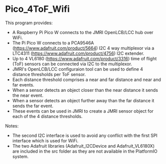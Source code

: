 # Pico_4ToF_Wifi
This program provides:
- A Raspberry Pi Pico W connects to the JMRI OpenLCB/LCC hub over WiFi.
- The Pi Pico W connects to a PCA9546A (https://www.adafruit.com/product/5664) I2C 4 way multiplexor via a LTC4311 (https://www.adafruit.com/product/4756) I2C extender.
- Up to 4 VL6180 (https://www.adafruit.com/product/3316) time of flight (ToF) sensors can be connected via I2C to the multiplexor.
- JMRI's OpenLCB/LCC configuraion tool can be used to define 4 distance thresholds per ToF sensor.
- Each distance threshold comprises a near and far distance and near and far events.
- When a sensor detects an object closer than the near distance it sends the near event.
- When a sensor detects an object further away than the far distance it sends the far event.
- These events can be used in JMRI to create a JMRI sensor object for each of the 4 distance thresholds.

Notes:
- The second I2C interface is used to avoid any conflict with the first SPI interface which is used for WiFi.
- The two Adafruit libraries (Adafruit_I2CDevice and Adafruit_VL6180X) are included in the src folder as they are not available in the PlatformIO system.

